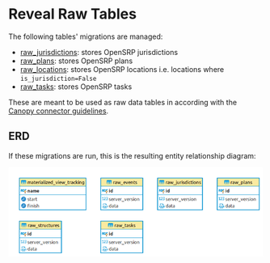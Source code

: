# Reveal Raw Tables

The following tables' migrations are managed:

- [raw_jurisdictions](deploy/raw_jurisdictions.psql): stores OpenSRP jurisdictions
- [raw_plans](deploy/raw_plans.psql): stores OpenSRP plans
- [raw_locations](deploy/raw_locations.psql): stores OpenSRP locations i.e. locations where `is_jurisdiction=False`
- [raw_tasks](deploy/raw_tasks.psql): stores OpenSRP tasks

These are meant to be used as raw data tables in according with the [Canopy connector guidelines](https://github.com/onaio/canopy/tree/master/docs/connectors#raw-data-storage).

## ERD

If these migrations are run, this is the resulting entity relationship diagram:

![Reveal Raw Tables ERD](reveal-raw-tables-erd.png)
